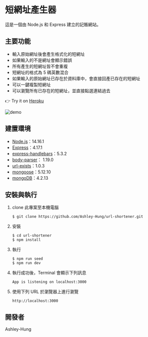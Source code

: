 # 短網址產生器

這是一個由 Node.js 和 Express 建立的記賬網站。

## 主要功能

- 輸入原始網址後會產生格式化的短網址
- 如果輸入的不是網址會顯示錯誤
- 所有產生的短網址皆不會重複
- 短網址的格式為 5 碼英數混合
- 如果輸入的原始網址已存在於資料庫中，會直接回產已存在的短網址
- 可以一鍵複製短網址
- 可以瀏覽所有已存在的短網址，並直接點選連結過去

👉 Try it on [Heroku](https://gentle-springs-80779.herokuapp.com/)

![demo](https://github.com/Ashley-Hung/url-shortener/blob/master/demo.gif)

## 建置環境

- [Node.js](https://nodejs.org/en/)：14.16.1
- [Express](https://www.npmjs.com/package/express)：4.17.1
- [express-handlebars](https://www.npmjs.com/package/express-handlebars)：5.3.2
- [body-parser](https://www.npmjs.com/package/body-parser)： 1.19.0
- [url-exists](https://www.npmjs.com/package/url-exists)：1.0.3
- [mongoose](https://www.npmjs.com/package/mongoose)：5.12.10
- [mongoDB](https://www.mongodb.com/try/download/community)：4.2.13

## 安裝與執行

1. clone 此專案至本機電腦

   ```
   $ git clone https://github.com/Ashley-Hung/url-shortener.git
   ```

2. 安裝

   ```
   $ cd url-shortener
   $ npm install
   ```

3. 執行

   ```
   $ npm run seed
   $ npm run dev
   ```

4. 執行成功後，Terminal 會顯示下列訊息

   ```
   App is listening on localhost:3000
   ```

5. 使用下列 URL 於瀏覽器上進行瀏覽

   ```
   http://localhost:3000
   ```




## 開發者

Ashley-Hung



